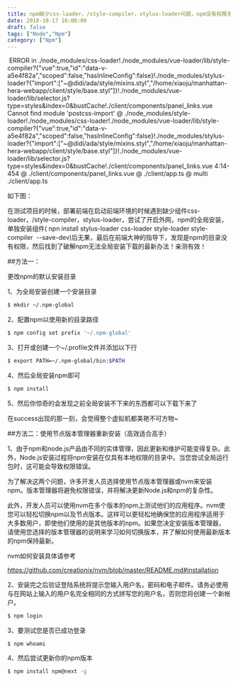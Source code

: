 ```yaml
---
title: npm缺少css-loader，/style-compiler，stylus-loader问题，npm没有权限无法全局更新问题
date: 2018-10-17 16:08:00
draft: false
tags: ["Node","Npm"]
category: ["Npm"]
---
```

​
ERROR in ./node_modules/css-loader!./node_modules/vue-loader/lib/style-compiler?{"vue":true,"id":"data-v-a5e4f82a","scoped":false,"hasInlineConfig":false}!./node_modules/stylus-loader?{"import":["~@didi/ada/style/mixins.styl","/home/xiaoju/manhattan-hera-webapp/client/style/base.styl"]}!./node_modules/vue-loader/lib/selector.js?type=styles&index=0&bustCache!./client/components/panel_links.vue
Cannot find module 'postcss-import'
@ ./node_modules/style-loader!./node_modules/css-loader!./node_modules/vue-loader/lib/style-compiler?{"vue":true,"id":"data-v-a5e4f82a","scoped":false,"hasInlineConfig":false}!./node_modules/stylus-loader?{"import":["~@didi/ada/style/mixins.styl","/home/xiaoju/manhattan-hera-webapp/client/style/base.styl"]}!./node_modules/vue-loader/lib/selector.js?type=styles&index=0&bustCache!./client/components/panel_links.vue 4:14-454
@ ./client/components/panel_links.vue
@ ./client/app.ts
@ multi ./client/app.ts

如下图：



在测试项目的时候，部署前端在启动前端环境的时候遇到缺少组件css-loader，/style-compiler，stylus-loader，尝试了开启外网，npm的全局安装，单独安装组件( npn install stylus-loader css-loader style-loader style-compiler  --save-dev)后无果，最后在前端大神的指导下，发现是npm的目录没有权限，然后找到了破解npm无法全局安装下载的最新办法！亲测有效！

##方法一：

更改npm的默认安装目录

1、为全局安装创建一个安装目录
```bash
$ mkdir ~/.npm-global
```

2、配置npm以使用新的目录路径

```bash
$ npm config set prefix '~/.npm-global'
```

3、打开或创建一个~/.profile文件并添加以下行

```bash
$ export PATH=~/.npm-global/bin:$PATH
```

4、然后全局安装npm即可

```bash
$ npm install
```

5、然后你惊奇的会发现之前全局安装不下来的东西都可以下载下来了

在success出现的那一刻，会觉得整个虚拟机都美艳不可方物~

##方法二：使用节点版本管理器重新安装（高效适合高手）

1、由于npm和node.js产品由不同的实体管理，因此更新和维护可能变得复杂。此外，Node.js安装过程将npm安装在仅具有本地权限的目录中。当您尝试全局运行包时，这可能会导致权限错误。

为了解决这两个问题，许多开发人员选择使用节点版本管理器或nvm来安装npm。版本管理器将避免权限错误，并将解决更新Node.js和npm的复杂性。

此外，开发人员可以使用nvm在多个版本的npm上测试他们的应用程序。nvm使您可以轻松切换npm以及节点版本。这样可以更轻松地确保您的应用程序适用于大多数用户，即使他们使用的是其他版本的npm。如果您决定安装版本管理器，请使用您选择的版本管理器的说明来学习如何切换版本，并了解如何使用最新版本的npm保持最新。

nvm如何安装具体请参考

https://github.com/creationix/nvm/blob/master/README.md#installation

2、安装完之后验证登陆系统将提示您输入用户名，密码和电子邮件。请务必使用与在网站上输入的用户名完全相同的方式拼写您的用户名，否则您将创建一个新帐户。
```bash
$ npm login
```

3、要测试您是否已成功登录
```bash
$ npm whoami
```

4、然后尝试更新你的npm版本
```bash
$ npm install npm@next -g
```

